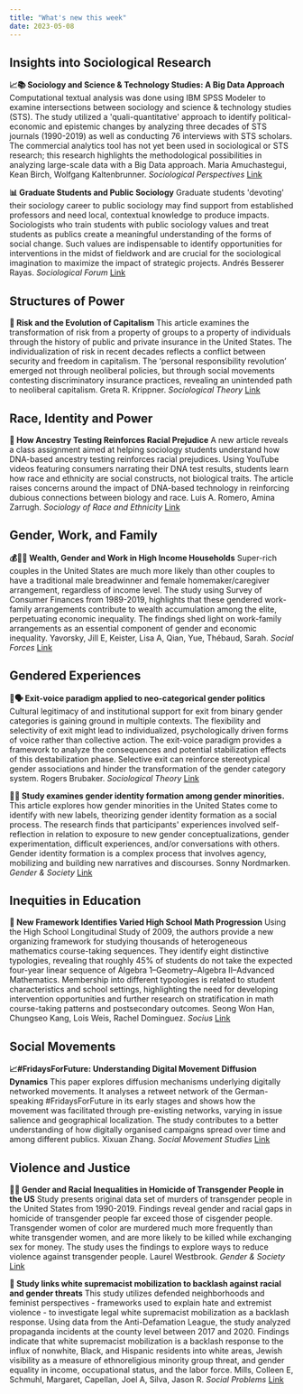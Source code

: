 ```yaml
---
title: "What's new this week"
date: 2023-05-08
---
```


## Insights into Sociological Research

**📈📚 Sociology and Science & Technology Studies: A Big Data Approach** Computational textual analysis was done using IBM SPSS Modeler to examine intersections between sociology and science & technology studies (STS). The study utilized a 'quali-quantitative' approach to identify political-economic and epistemic changes by analyzing three decades of STS journals (1990-2019) as well as conducting 76 interviews with STS scholars. The commercial analytics tool has not yet been used in sociological or STS research; this research highlights the methodological possibilities in analyzing large-scale data with a Big Data approach. Maria  Amuchastegui, Kean  Birch, Wolfgang  Kaltenbrunner. *Sociological Perspectives* [Link](https://doi.org/10.1177/07311214231167170)

**📊 Graduate Students and Public Sociology** Graduate students 'devoting' their sociology career to public sociology may find support from established professors and need local, contextual knowledge to produce impacts. Sociologists who train students with public sociology values and treat students as publics create a meaningful understanding of the forms of social change. Such values are indispensable to identify opportunities for interventions in the midst of fieldwork and are crucial for the sociological imagination to maximize the impact of strategic projects. Andrés Besserer Rayas. *Sociological Forum* [Link](https://doi.org/10.1111/socf.12902)

## Structures of Power

**🧐 Risk and the Evolution of Capitalism** This article examines the transformation of risk from a property of groups to a property of individuals through the history of public and private insurance in the United States. The individualization of risk in recent decades reflects a conflict between security and freedom in capitalism. The ‘personal responsibility revolution’ emerged not through neoliberal policies, but through social movements contesting discriminatory insurance practices, revealing an unintended path to neoliberal capitalism. Greta R.  Krippner. *Sociological Theory* [Link](https://doi.org/10.1177/07352751231169012)

## Race, Identity and Power

**🧬 How Ancestry Testing Reinforces Racial Prejudice** A new article reveals a class assignment aimed at helping sociology students understand how DNA-based ancestry testing reinforces racial prejudices. Using YouTube videos featuring consumers narrating their DNA test results, students learn how race and ethnicity are social constructs, not biological traits. The article raises concerns around the impact of DNA-based technology in reinforcing dubious connections between biology and race. Luis A.  Romero, Amina  Zarrugh. *Sociology of Race and Ethnicity* [Link](https://doi.org/10.1177/23326492231172746)

## Gender, Work, and Family

**💰👩‍👦 Wealth, Gender and Work in High Income Households** Super-rich couples in the United States are much more likely than other couples to have a traditional male breadwinner and female homemaker/caregiver arrangement, regardless of income level. The study using Survey of Consumer Finances from 1989-2019, highlights that these gendered work-family arrangements contribute to wealth accumulation among the elite, perpetuating economic inequality. The findings shed light on work-family arrangements as an essential component of gender and economic inequality. Yavorsky, Jill E, Keister, Lisa A, Qian, Yue, Thébaud, Sarah. *Social Forces* [Link](https://doi.org/10.1093/sf/soad061)

## Gendered Experiences

**🚪🗣️ Exit-voice paradigm applied to neo-categorical gender politics** Cultural legitimacy of and institutional support for exit from binary gender categories is gaining ground in multiple contexts. The flexibility and selectivity of exit might lead to individualized, psychologically driven forms of voice rather than collective action. The exit-voice paradigm provides a framework to analyze the consequences and potential stabilization effects of this destabilization phase. Selective exit can reinforce stereotypical gender associations and hinder the transformation of the gender category system. Rogers  Brubaker. *Sociological Theory* [Link](https://doi.org/10.1177/07352751231169955)

**🏳️‍🌈 Study examines gender identity formation among gender minorities.** This article explores how gender minorities in the United States come to identify with new labels, theorizing gender identity formation as a social process. The research finds that participants' experiences involved self-reflection in relation to exposure to new gender conceptualizations, gender experimentation, difficult experiences, and/or conversations with others. Gender identity formation is a complex process that involves agency, mobilizing and building new narratives and discourses. Sonny  Nordmarken. *Gender & Society* [Link](https://doi.org/10.1177/08912432231172992)

## Inequities in Education

**🧮 New Framework Identifies Varied High School Math Progression** Using the High School Longitudinal Study of 2009, the authors provide a new organizing framework for studying thousands of heterogeneous mathematics course-taking sequences. They identify eight distinctive typologies, revealing that roughly 45% of students do not take the expected four-year linear sequence of Algebra 1–Geometry–Algebra II–Advanced Mathematics. Membership into different typologies is related to student characteristics and school settings, highlighting the need for developing intervention opportunities and further research on stratification in math course-taking patterns and postsecondary outcomes. Seong Won  Han, Chungseo  Kang, Lois  Weis, Rachel  Dominguez. *Socius* [Link](https://doi.org/10.1177/23780231231169259)

## Social Movements

**📈#FridaysForFuture: Understanding Digital Movement Diffusion Dynamics** This paper explores diffusion mechanisms underlying digitally networked movements. It analyses a retweet network of the German-speaking #FridaysForFuture in its early stages and shows how the movement was facilitated through pre-existing networks, varying in issue salience and geographical localization. The study contributes to a better understanding of how digitally organised campaigns spread over time and among different publics. Xixuan  Zhang. *Social Movement Studies* [Link](https://doi.org/10.1080/14742837.2023.2211015)

## Violence and Justice

**🌈🚨 Gender and Racial Inequalities in Homicide of Transgender People in the US** Study presents original data set of murders of transgender people in the United States from 1990-2019. Findings reveal gender and racial gaps in homicide of transgender people far exceed those of cisgender people. Transgender women of color are murdered much more frequently than white transgender women, and are more likely to be killed while exchanging sex for money. The study uses the findings to explore ways to reduce violence against transgender people. Laurel  Westbrook. *Gender & Society* [Link](https://doi.org/10.1177/08912432231171172)

**🔬 Study links white supremacist mobilization to backlash against racial and gender threats** This study utilizes defended neighborhoods and feminist perspectives - frameworks used to explain hate and extremist violence - to investigate legal white supremacist mobilization as a backlash response. Using data from the Anti-Defamation League, the study analyzed propaganda incidents at the county level between 2017 and 2020. Findings indicate that white supremacist mobilization is a backlash response to the influx of nonwhite, Black, and Hispanic residents into white areas, Jewish visibility as a measure of ethnoreligious minority group threat, and gender equality in income, occupational status, and the labor force. Mills, Colleen E, Schmuhl, Margaret, Capellan, Joel A, Silva, Jason R. *Social Problems* [Link](https://doi.org/10.1093/socpro/spad020)
